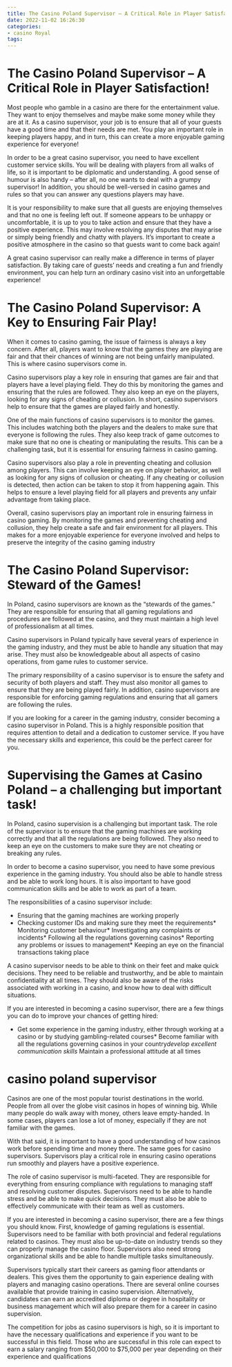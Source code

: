 ```yaml
---
title: The Casino Poland Supervisor – A Critical Role in Player Satisfaction!
date: 2022-11-02 16:26:30
categories:
- casino Royal
tags:
---
```



#  The Casino Poland Supervisor – A Critical Role in Player Satisfaction!

Most people who gamble in a casino are there for the entertainment value. They want to enjoy themselves and maybe make some money while they are at it. As a casino supervisor, your job is to ensure that all of your guests have a good time and that their needs are met. You play an important role in keeping players happy, and in turn, this can create a more enjoyable gaming experience for everyone!

In order to be a great casino supervisor, you need to have excellent customer service skills. You will be dealing with players from all walks of life, so it is important to be diplomatic and understanding. A good sense of humour is also handy – after all, no one wants to deal with a grumpy supervisor! In addition, you should be well-versed in casino games and rules so that you can answer any questions players may have.

It is your responsibility to make sure that all guests are enjoying themselves and that no one is feeling left out. If someone appears to be unhappy or uncomfortable, it is up to you to take action and ensure that they have a positive experience. This may involve resolving any disputes that may arise or simply being friendly and chatty with players. It’s important to create a positive atmosphere in the casino so that guests want to come back again!

A great casino supervisor can really make a difference in terms of player satisfaction. By taking care of guests’ needs and creating a fun and friendly environment, you can help turn an ordinary casino visit into an unforgettable experience!

#  The Casino Poland Supervisor: A Key to Ensuring Fair Play!

When it comes to casino gaming, the issue of fairness is always a key concern. After all, players want to know that the games they are playing are fair and that their chances of winning are not being unfairly manipulated. This is where casino supervisors come in.

Casino supervisors play a key role in ensuring that games are fair and that players have a level playing field. They do this by monitoring the games and ensuring that the rules are followed. They also keep an eye on the players, looking for any signs of cheating or collusion. In short, casino supervisors help to ensure that the games are played fairly and honestly.

One of the main functions of casino supervisors is to monitor the games. This includes watching both the players and the dealers to make sure that everyone is following the rules. They also keep track of game outcomes to make sure that no one is cheating or manipulating the results. This can be a challenging task, but it is essential for ensuring fairness in casino gaming.

Casino supervisors also play a role in preventing cheating and collusion among players. This can involve keeping an eye on player behavior, as well as looking for any signs of collusion or cheating. If any cheating or collusion is detected, then action can be taken to stop it from happening again. This helps to ensure a level playing field for all players and prevents any unfair advantage from taking place.

Overall, casino supervisors play an important role in ensuring fairness in casino gaming. By monitoring the games and preventing cheating and collusion, they help create a safe and fair environment for all players. This makes for a more enjoyable experience for everyone involved and helps to preserve the integrity of the casino gaming industry

#  The Casino Poland Supervisor: Steward of the Games!

In Poland, casino supervisors are known as the “stewards of the games.” They are responsible for ensuring that all gaming regulations and procedures are followed at the casino, and they must maintain a high level of professionalism at all times.

Casino supervisors in Poland typically have several years of experience in the gaming industry, and they must be able to handle any situation that may arise. They must also be knowledgeable about all aspects of casino operations, from game rules to customer service.

The primary responsibility of a casino supervisor is to ensure the safety and security of both players and staff. They must also monitor all games to ensure that they are being played fairly. In addition, casino supervisors are responsible for enforcing gaming regulations and ensuring that all gamers are following the rules.

If you are looking for a career in the gaming industry, consider becoming a casino supervisor in Poland. This is a highly responsible position that requires attention to detail and a dedication to customer service. If you have the necessary skills and experience, this could be the perfect career for you.

#  Supervising the Games at Casino Poland – a challenging but important task!

In Poland, casino supervision is a challenging but important task. The role of the supervisor is to ensure that the gaming machines are working correctly and that all the regulations are being followed. They also need to keep an eye on the customers to make sure they are not cheating or breaking any rules.

In order to become a casino supervisor, you need to have some previous experience in the gaming industry. You should also be able to handle stress and be able to work long hours. It is also important to have good communication skills and be able to work as part of a team.

The responsibilities of a casino supervisor include:

* Ensuring that the gaming machines are working properly
* Checking customer IDs and making sure they meet the requirements* Monitoring customer behaviour* Investigating any complaints or incidents* Following all the regulations governing casinos* Reporting any problems or issues to management* Keeping an eye on the financial transactions taking place

A casino supervisor needs to be able to think on their feet and make quick decisions. They need to be reliable and trustworthy, and be able to maintain confidentiality at all times. They should also be aware of the risks associated with working in a casino, and know how to deal with difficult situations.

If you are interested in becoming a casino supervisor, there are a few things you can do to improve your chances of getting hired:

* Get some experience in the gaming industry, either through working at a casino or by studying gambling-related courses* Become familiar with all the regulations governing casinos in your country*develop excellent communication skills* Maintain a professional attitude at all times

#  casino poland supervisor

Casinos are one of the most popular tourist destinations in the world. People from all over the globe visit casinos in hopes of winning big. While many people do walk away with money, others leave empty-handed. In some cases, players can lose a lot of money, especially if they are not familiar with the games.

With that said, it is important to have a good understanding of how casinos work before spending time and money there. The same goes for casino supervisors. Supervisors play a critical role in ensuring casino operations run smoothly and players have a positive experience.

The role of casino supervisor is multi-faceted. They are responsible for everything from ensuring compliance with regulations to managing staff and resolving customer disputes. Supervisors need to be able to handle stress and be able to make quick decisions. They must also be able to effectively communicate with their team as well as customers.

If you are interested in becoming a casino supervisor, there are a few things you should know. First, knowledge of gaming regulations is essential. Supervisors need to be familiar with both provincial and federal regulations related to casinos. They must also be up-to-date on industry trends so they can properly manage the casino floor. Supervisors also need strong organizational skills and be able to handle multiple tasks simultaneously.

Supervisors typically start their careers as gaming floor attendants or dealers. This gives them the opportunity to gain experience dealing with players and managing casino operations. There are several online courses available that provide training in casino supervision. Alternatively, candidates can earn an accredited diploma or degree in hospitality or business management which will also prepare them for a career in casino supervision.

The competition for jobs as casino supervisors is high, so it is important to have the necessary qualifications and experience if you want to be successful in this field. Those who are successful in this role can expect to earn a salary ranging from $50,000 to $75,000 per year depending on their experience and qualifications